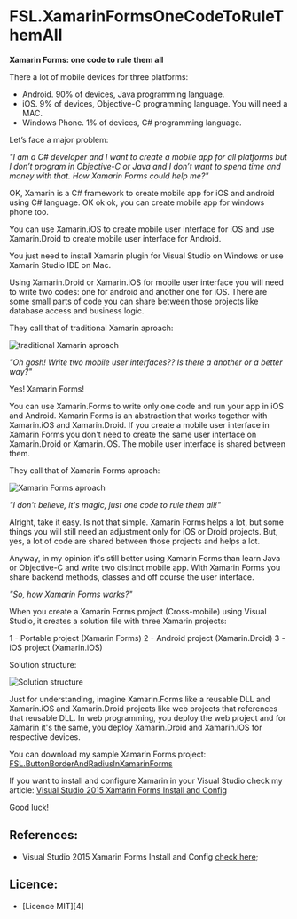 # FSL.XamarinFormsOneCodeToRuleThemAll

**Xamarin Forms: one code to rule them all**

There a lot of mobile devices for three platforms:
- Android. 90% of devices, Java programming language.
- iOS. 9% of devices, Objective-C programming language. You will need a MAC.
- Windows Phone. 1% of devices, C# programming language.

Let’s face a major problem:

*"I am a C# developer and I want to create a mobile app for all platforms but I don’t program in Objective-C or Java and I don’t want to spend time and money with that. How Xamarin Forms could help me?"*

OK, Xamarin is a C# framework to create mobile app for iOS and android using C# language. OK ok ok, you can create mobile app for windows phone too.

You can use Xamarin.iOS  to create mobile user interface for iOS and use Xamarin.Droid to create mobile user interface for Android.

You just need to install Xamarin plugin for Visual Studio on Windows or use Xamarin Studio IDE on Mac.

Using Xamarin.Droid or Xamarin.iOS for mobile user interface you will need to write two codes: one for android and another one for iOS. There are some small parts of code you can share between those projects like database access and business logic.

They call that of traditional Xamarin aproach:

![traditional Xamarin aproach](https://fabiosilvalima.files.wordpress.com/2016/11/xamarin-traditional.png)

*"Oh gosh! Write two mobile user interfaces?? Is there a another or a better way?"*

Yes! Xamarin Forms!

You can use Xamarin.Forms to write only one code and run your app in iOS and Android. Xamarin Forms is an abstraction that works together with Xamarin.iOS and Xamarin.Droid. If you create a mobile user interface in Xamarin Forms you don't need to create the same user interface on Xamarin.Droid or Xamarin.iOS. The mobile user interface is shared between them.

They call that of Xamarin Forms aproach:

![Xamarin Forms aproach](https://fabiosilvalima.files.wordpress.com/2016/11/xamarin-forms.png)

<em>"I don't believe, it's magic, just one code to rule them all!"</em>

Alright, take it easy. Is not that simple. Xamarin Forms helps a lot, but some things you will still need an adjustment only for iOS or Droid projects. But, yes, a lot of code are shared between those projects and helps a lot.

Anyway, in my opinion it's still better using Xamarin Forms than learn Java or Objective-C and write two distinct mobile app.  With Xamarin Forms you share backend methods, classes and off course the user interface.

*"So, how Xamarin Forms works?"*

When you create a Xamarin Forms project (Cross-mobile) using Visual Studio, it creates a solution file with three Xamarin projects:

1 - Portable project (Xamarin Forms)
2 - Android project (Xamarin.Droid)
3 - iOS project (Xamarin.iOS)

Solution structure:

![Solution structure](https://fabiosilvalima.files.wordpress.com/2016/11/xamarinproject.png)

Just for understanding, imagine Xamarin.Forms like a reusable DLL and Xamarin.iOS and Xamarin.Droid projects like web projects that references that reusable DLL. In web programming, you deploy the web project and for Xamarin it's the same, you deploy Xamarin.Droid and Xamarin.iOS for respective devices.

You can download my sample Xamarin Forms project:
[FSL.ButtonBorderAndRadiusInXamarinForms][1]

If you want to install and configure Xamarin in your Visual Studio check my article:
[Visual Studio 2015 Xamarin Forms Install and Config][2]

Good luck!


References:
---

- Visual Studio 2015 Xamarin Forms Install and Config [check here][3];

Licence:
---

- [Licence MIT][4]


[1]:https://github.com/fabiosilvalima/FSL.ButtonBorderAndRadiusInXamarinForms
[2]: https://fabiosilvalima.wordpress.com/2016/11/10/visual-studio-2015-xamarin-forms-install-and-config/
[3]:https://fabiosilvalima.wordpress.com/2016/11/10/visual-studio-2015-xamarin-forms-install-and-config/
